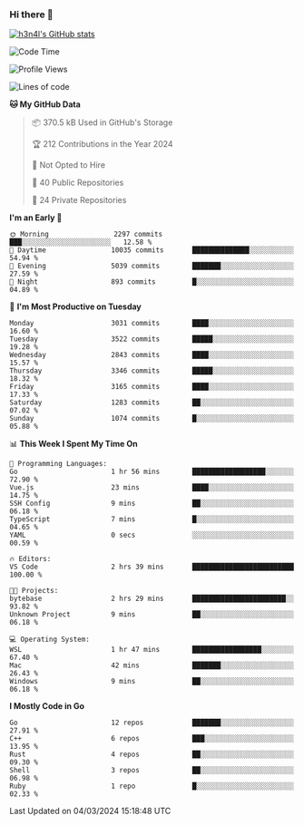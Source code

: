 ### Hi there 👋

[![h3n4l's GitHub stats](https://github-readme-stats.vercel.app/api?username=h3n4l&count_private=true&show_icons=true&theme=radical)](https://github.com/h3n4l/github-readme-stats)

<!--START_SECTION:waka-->
![Code Time](http://img.shields.io/badge/Code%20Time-1%2C841%20hrs%2011%20mins-blue)

![Profile Views](http://img.shields.io/badge/Profile%20Views-0-blue)

![Lines of code](https://img.shields.io/badge/From%20Hello%20World%20I%27ve%20Written-5.3%20million%20lines%20of%20code-blue)

**🐱 My GitHub Data** 

> 📦 370.5 kB Used in GitHub's Storage 
 > 
> 🏆 212 Contributions in the Year 2024
 > 
> 🚫 Not Opted to Hire
 > 
> 📜 40 Public Repositories 
 > 
> 🔑 24 Private Repositories 
 > 
**I'm an Early 🐤** 

```text
🌞 Morning                2297 commits        ███░░░░░░░░░░░░░░░░░░░░░░   12.58 % 
🌆 Daytime                10035 commits       ██████████████░░░░░░░░░░░   54.94 % 
🌃 Evening                5039 commits        ███████░░░░░░░░░░░░░░░░░░   27.59 % 
🌙 Night                  893 commits         █░░░░░░░░░░░░░░░░░░░░░░░░   04.89 % 
```
📅 **I'm Most Productive on Tuesday** 

```text
Monday                   3031 commits        ████░░░░░░░░░░░░░░░░░░░░░   16.60 % 
Tuesday                  3522 commits        █████░░░░░░░░░░░░░░░░░░░░   19.28 % 
Wednesday                2843 commits        ████░░░░░░░░░░░░░░░░░░░░░   15.57 % 
Thursday                 3346 commits        █████░░░░░░░░░░░░░░░░░░░░   18.32 % 
Friday                   3165 commits        ████░░░░░░░░░░░░░░░░░░░░░   17.33 % 
Saturday                 1283 commits        ██░░░░░░░░░░░░░░░░░░░░░░░   07.02 % 
Sunday                   1074 commits        █░░░░░░░░░░░░░░░░░░░░░░░░   05.88 % 
```


📊 **This Week I Spent My Time On** 

```text
💬 Programming Languages: 
Go                       1 hr 56 mins        ██████████████████░░░░░░░   72.90 % 
Vue.js                   23 mins             ████░░░░░░░░░░░░░░░░░░░░░   14.75 % 
SSH Config               9 mins              ██░░░░░░░░░░░░░░░░░░░░░░░   06.18 % 
TypeScript               7 mins              █░░░░░░░░░░░░░░░░░░░░░░░░   04.65 % 
YAML                     0 secs              ░░░░░░░░░░░░░░░░░░░░░░░░░   00.59 % 

🔥 Editors: 
VS Code                  2 hrs 39 mins       █████████████████████████   100.00 % 

🐱‍💻 Projects: 
bytebase                 2 hrs 29 mins       ███████████████████████░░   93.82 % 
Unknown Project          9 mins              ██░░░░░░░░░░░░░░░░░░░░░░░   06.18 % 

💻 Operating System: 
WSL                      1 hr 47 mins        █████████████████░░░░░░░░   67.40 % 
Mac                      42 mins             ███████░░░░░░░░░░░░░░░░░░   26.43 % 
Windows                  9 mins              ██░░░░░░░░░░░░░░░░░░░░░░░   06.18 % 
```

**I Mostly Code in Go** 

```text
Go                       12 repos            ███████░░░░░░░░░░░░░░░░░░   27.91 % 
C++                      6 repos             ███░░░░░░░░░░░░░░░░░░░░░░   13.95 % 
Rust                     4 repos             ██░░░░░░░░░░░░░░░░░░░░░░░   09.30 % 
Shell                    3 repos             ██░░░░░░░░░░░░░░░░░░░░░░░   06.98 % 
Ruby                     1 repo              █░░░░░░░░░░░░░░░░░░░░░░░░   02.33 % 
```




 Last Updated on 04/03/2024 15:18:48 UTC
<!--END_SECTION:waka-->


